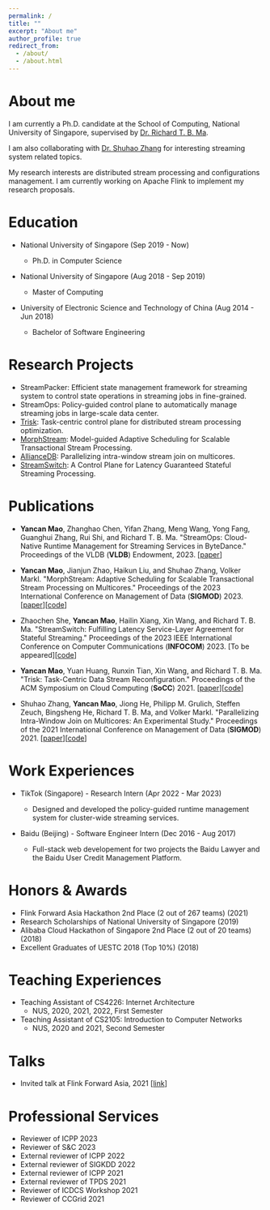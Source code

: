 ```yaml
---
permalink: /
title: ""
excerpt: "About me"
author_profile: true
redirect_from: 
  - /about/
  - /about.html
---
```



About me
======

I am currently a Ph.D. candidate at the School of Computing, National University of Singapore, supervised by [Dr. Richard T. B. Ma](https://richard-ma.netlify.app/). 

I am also collaborating with [Dr. Shuhao Zhang](https://shuhaozhangtony.github.io/) for interesting streaming system related topics.

My research interests are distributed stream processing and configurations management. I am currently working on Apache Flink to implement my research proposals.

Education
======

* National University of Singapore (Sep 2019 - Now)
  * Ph.D. in Computer Science

* National University of Singapore (Aug 2018 - Sep 2019)
  * Master of Computing

* University of Electronic Science and Technology of China (Aug 2014 - Jun 2018)
  * Bachelor of Software Engineering

<!-- Contact
======
Email: maoyancan@comp.nus.edu.sg -->

Research Projects
======
* StreamPacker: Efficient state management framework for streaming system to control state operations in streaming jobs in fine-grained.
* StreamOps: Policy-guided control plane to automatically manage streaming jobs in large-scale data center.
* [Trisk](https://github.com/sane-lab/Trisk): Task-centric control plane for distributed stream processing optimization.
* [MorphStream](https://intellistream.github.io/MorphStream/): Model-guided Adaptive Scheduling for Scalable Transactional Stream Processing.
* [AllianceDB](https://intellistream.github.io/AllianceDB/): Parallelizing intra-window stream join on multicores.
* [StreamSwitch](https://github.com/sane-lab/StreamSwitch): A Control Plane for Latency Guaranteed Stateful Streaming Processing.

Publications
======

* **Yancan Mao**, Zhanghao Chen, Yifan Zhang, Meng Wang, Yong Fang, Guanghui Zhang, Rui Shi, and Richard T. B. Ma. "StreamOps: Cloud-Native Runtime Management for Streaming Services in ByteDance."  Proceedings of the VLDB (**VLDB**) Endowment, 2023. [[paper](https://www.vldb.org/pvldb/vol16/p3501-mao.pdf)] 

* **Yancan Mao**, Jianjun Zhao, Haikun Liu, and Shuhao Zhang, Volker Markl. "MorphStream: Adaptive Scheduling for Scalable Transactional Stream Processing on Multicores."  Proceedings of the 2023 International Conference on Management of Data (**SIGMOD**) 2023. [[paper](https://intellistream.github.io/downloads/papers/Sesame_CR.pdf)][[code](https://intellistream.github.io/MorphStream/)] 

* Zhaochen She, **Yancan Mao**, Hailin Xiang, Xin Wang, and Richard T. B. Ma. "StreamSwitch: Fulfilling Latency Service-Layer Agreement for Stateful Streaming."  Proceedings of the 2023 IEEE International Conference on Computer Communications (**INFOCOM**) 2023. [To be appeared][[code](https://github.com/sane-lab/StreamSwitch)] 

* **Yancan Mao**, Yuan Huang, Runxin Tian, Xin Wang, and Richard T. B. Ma. "Trisk: Task-Centric Data Stream Reconfiguration."  Proceedings of the ACM Symposium on Cloud Computing (**SoCC**) 2021. [[paper](https://doi.org/10.1145/3472883.3487010)][[code](https://github.com/sane-lab/Trisk)] 

* Shuhao Zhang, **Yancan Mao**, Jiong He, Philipp M. Grulich, Steffen Zeuch, Bingsheng He, Richard T. B. Ma, and Volker Markl. "Parallelizing Intra-Window Join on Multicores: An Experimental Study." Proceedings of the 2021 International Conference on Management of Data (**SIGMOD**) 2021. [[paper](https://doi-org.libproxy1.nus.edu.sg/10.1145/3448016.3452793)][[code](https://github.com/intellistream/AllianceDB)]


Work Experiences
======

* TikTok (Singapore) - Research Intern (Apr 2022 - Mar 2023)
  * Designed and developed the policy-guided runtime management system for cluster-wide streaming services.

* Baidu (Beijing) - Software Engineer Intern (Dec 2016 - Aug 2017)
  * Full-stack web developement for two projects the Baidu Lawyer and the Baidu User Credit Management Platform. 

Honors & Awards
======
* Flink Forward Asia Hackathon 2nd Place (2 out of 267 teams) (2021)
* Research Scholarships of National University of Singapore (2019)
* Alibaba Cloud Hackathon of Singapore 2nd Place (2 out of 20 teams) (2018)
* Excellent Graduates of UESTC 2018 (Top 10%) (2018)


Teaching Experiences
======
* Teaching Assistant of CS4226: Internet Architecture
  * NUS, 2020, 2021, 2022, First Semester
* Teaching Assistant of CS2105: Introduction to Computer Networks
  * NUS, 2020 and 2021, Second Semester

Talks
======
* Invited talk at Flink Forward Asia, 2021 [[link](https://developer.aliyun.com/special/ffa2021/live)]

Professional Services
======
* Reviewer of ICPP 2023
* Reviewer of S&C 2023
* External reviewer of ICPP 2022
* External reviewer of SIGKDD 2022
* External reviewer of ICPP 2021
* External reviewer of TPDS 2021
* Reviewer of ICDCS Workshop 2021
* Reviewer of CCGrid 2021


<br/><br/>
<script type="text/javascript" id="clustrmaps" src="//cdn.clustrmaps.com/map_v2.js?cl=ffffff&w=400&t=n&d=H5M20D9A_bB0y1IzxQRSCXjjDcaDJ1bVvOfPMO5fnfc"></script>

